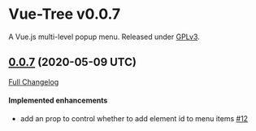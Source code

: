 # Vue-Tree v0.0.7

A Vue.js multi-level popup menu.
Released under [GPLv3](https://www.gnu.org/licenses/gpl-3.0.en.html).


## [0.0.7](https://github.com/eidng8/popup-menu/tree/0.0.7) (2020-05-09 UTC)

[Full Changelog](https://github.com/eidng8/popup-menu/compare/Release-v0.0.6...0.0.7)

#### Implemented enhancements

- add an prop to control whether to add element id to menu items [\#12](https://github.com/eidng8/popup-menu/issues/12)

